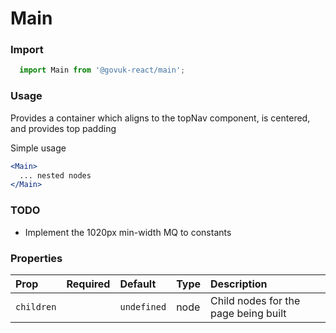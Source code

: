 Main
====

### Import
```js
  import Main from '@govuk-react/main';
```
<!-- STORY -->

### Usage

Provides a container which aligns to the topNav component,
is centered, and provides top padding

Simple usage
```jsx
<Main>
  ... nested nodes
</Main>
```

### TODO
- Implement the 1020px min-width MQ to constants

### Properties
Prop | Required | Default | Type | Description
:--- | :------- | :------ | :--- | :----------
 `children` |  | ```undefined``` | node | Child nodes for the page being built


